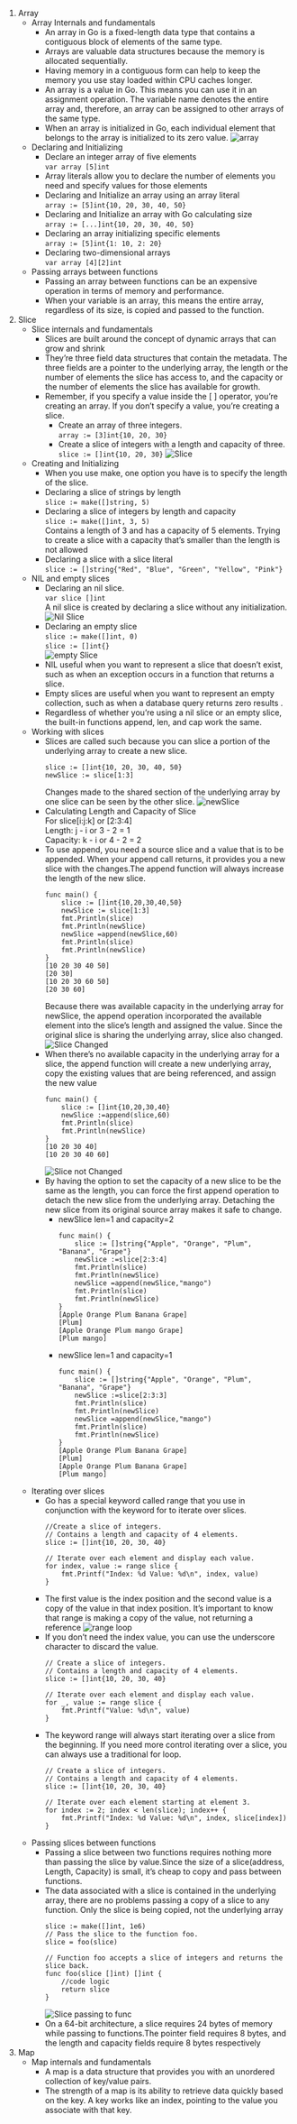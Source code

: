 1. Array 
    - Array Internals and fundamentals
        - An array in Go is a fixed-length data type that contains a contiguous block of elements
    of the same type.
        - Arrays are valuable data structures because the memory is allocated sequentially. 
        - Having memory in a contiguous form can help to keep the memory you use stay loaded
    within CPU caches longer.
        - An array is a value in Go. This means you can use it in an assignment operation. The
variable name denotes the entire array and, therefore, an array can be assigned to
other arrays of the same type. 
        - When an array is initialized in Go, each
individual element that belongs to the array is initialized to its zero value.
![array](https://github.com/mukeshpilaniya/blog/blob/master/_posts/Golang/images/array.png?raw=true)
    - Declaring and Initializing
        - Declare an integer array of five elements  
            `var array [5]int` 
        - Array literals allow you to declare the number of elements you need and specify values for those
elements  
        - Declaring and Initialize an array using an array literal  
            `array := [5]int{10, 20, 30, 40, 50}`
        - Declaring and Initialize an array with Go calculating size  
            `array := [...]int{10, 20, 30, 40, 50}`
        - Declaring an array initializing specific elements  
            `array := [5]int{1: 10, 2: 20}`
        - Declaring two-dimensional arrays  
            `var array [4][2]int`
    - Passing arrays between functions
        - Passing an array between functions can be an expensive operation in terms of memory and performance. 
        - When your variable is an array, this means the entire array, regardless
of its size, is copied and passed to the function.
2. Slice 
    - Slice internals and fundamentals
        - Slices are built around the concept of dynamic arrays that can grow and
shrink 
        - They’re three field data structures that contain the metadata. The three fields are a pointer to the underlying array, the length or the number of elements the slice has access to, and the capacity or the number of elements the slice has
available for growth. 
        - Remember, if you specify a value inside the [ ] operator, you’re creating an array. If
you don’t specify a value, you’re creating a slice.
            - Create an array of three integers.  
                `array := [3]int{10, 20, 30}`
            -  Create a slice of integers with a length and capacity of three.  
                `slice := []int{10, 20, 30}`
![Slice](https://github.com/mukeshpilaniya/blog/blob/master/_posts/Golang/images/slice.png?raw=true)
    - Creating and Initializing
        - When you use make, one
option you have is to specify the length of the slice.
        - Declaring a slice of strings by length  
            `slice := make([]string, 5)`
        - Declaring a slice of integers by length and capacity  
            `slice := make([]int, 3, 5)`  
            Contains a length of 3 and has a capacity of 5 elements. Trying to create a slice with a capacity that’s smaller than the length is not allowed
        - Declaring a slice with a slice literal  
            `slice := []string{"Red", "Blue", "Green", "Yellow", "Pink"}`
    - NIL and empty slices
        - Declaring an nil slice.  
            `var slice []int`  
             A nil slice is created
by declaring a slice without any initialization.
![Nil Slice ](https://github.com/mukeshpilaniya/blog/blob/master/_posts/Golang/images/nil_slice.png?raw=true)
        - Declaring an empty slice  
            `slice := make([]int, 0)`  
            `slice := []int{}`  
![empty Slice](https://github.com/mukeshpilaniya/blog/blob/master/_posts/Golang/images/empty_slice.png?raw=true)
        - NIL useful when you want to represent a slice that doesn’t exist, such as when an exception
occurs in a function that returns a slice.
        - Empty slices are useful when you want to represent an empty collection, such as when
a database query returns zero results .
        - Regardless of whether you’re using a nil slice or an empty slice, the built-in functions
append, len, and cap work the same.
    - Working with slices
        - Slices are called such because you can slice a portion of the underlying array to create
a new slice.
            ```
            slice := []int{10, 20, 30, 40, 50}
            newSlice := slice[1:3]
            ```
            Changes made to the shared section of the underlying array by one slice can be
seen by the other slice.
            ![newSlice](https://github.com/mukeshpilaniya/blog/blob/master/_posts/Golang/images/working_with_slice.png?raw=true)
        - Calculating Length and Capacity of Slice  
            For slice[i:j:k] or [2:3:4]  
            Length: j - i or 3 - 2 = 1  
            Capacity: k - i or 4 - 2 = 2
        - To use append, you need a source slice and a value that is to be appended. When
your append call returns, it provides you a new slice with the changes.The append function will always increase the length of the new slice. 
            ```
            func main() {
                slice := []int{10,20,30,40,50}
                newSlice := slice[1:3]
                fmt.Println(slice)
                fmt.Println(newSlice)
                newSlice =append(newSlice,60)
                fmt.Println(slice)
                fmt.Println(newSlice)
            }
            [10 20 30 40 50]
            [20 30]
            [10 20 30 60 50]
            [20 30 60]
            ```
            Because there was available capacity in the underlying array for newSlice, the
append operation incorporated the available element into the slice’s length and
assigned the value. Since the original slice is sharing the underlying array, slice also changed.
![Slice Changed](https://github.com/mukeshpilaniya/blog/blob/master/_posts/Golang/images/slice_changes.png?raw=true)
        - When there’s no available capacity in the underlying array for a slice, the append function will create a new underlying array, copy the existing values that are being referenced, and assign the new value  
            ```
            func main() {
                slice := []int{10,20,30,40}
                newSlice :=append(slice,60)
                fmt.Println(slice)
                fmt.Println(newSlice)
            }
            [10 20 30 40]
            [10 20 30 40 60]
            ```
            ![Slice not Changed](https://github.com/mukeshpilaniya/blog/blob/master/_posts/Golang/images/slice_not_changed.png?raw=true)
        - By having the option to set the capacity of a new slice to be the same as the length,
you can force the first append operation to detach the new slice from the underlying
array. Detaching the new slice from its original source array makes it safe to change.
            - newSlice len=1 and capacity=2
                ```
                func main() {
                    slice := []string{"Apple", "Orange", "Plum", "Banana", "Grape"}
                    newSlice :=slice[2:3:4]
                    fmt.Println(slice)
                    fmt.Println(newSlice)
                    newSlice =append(newSlice,"mango")
                    fmt.Println(slice)
                    fmt.Println(newSlice)
                }
                [Apple Orange Plum Banana Grape]
                [Plum]
                [Apple Orange Plum mango Grape]
                [Plum mango]
                ```
            - newSlice len=1 and capacity=1
                ```
                func main() {
                    slice := []string{"Apple", "Orange", "Plum", "Banana", "Grape"}
                    newSlice :=slice[2:3:3]
                    fmt.Println(slice)
                    fmt.Println(newSlice)
                    newSlice =append(newSlice,"mango")
                    fmt.Println(slice)
                    fmt.Println(newSlice)
                }
                [Apple Orange Plum Banana Grape]
                [Plum]
                [Apple Orange Plum Banana Grape]
                [Plum mango]
                ```
    - Iterating over slices
        - Go has a special keyword
called range that you use in conjunction with the keyword for to iterate over slices.
            ```
            //Create a slice of integers.
            // Contains a length and capacity of 4 elements.
            slice := []int{10, 20, 30, 40}
            
            // Iterate over each element and display each value.
            for index, value := range slice {
                fmt.Printf("Index: %d Value: %d\n", index, value)
            }
            ```
        - The first value
is the index position and the second value is a copy of the value in that index position. It’s important to know that range is making a copy of the value, not returning a reference
![range loop](https://github.com/mukeshpilaniya/blog/blob/master/_posts/Golang/images/range_value_copy.png?raw=true)
        - If you don’t need the index value, you can use the underscore character to discard
the value.
            ```
            // Create a slice of integers.
            // Contains a length and capacity of 4 elements.
            slice := []int{10, 20, 30, 40}
            
            // Iterate over each element and display each value.
            for _, value := range slice {
                fmt.Printf("Value: %d\n", value)
            }
            ```
        - The keyword range will always start iterating over a slice from the beginning. If you
need more control iterating over a slice, you can always use a traditional for loop.
            ```
            // Create a slice of integers.
            // Contains a length and capacity of 4 elements.
            slice := []int{10, 20, 30, 40}
            
            // Iterate over each element starting at element 3.
            for index := 2; index < len(slice); index++ {
                fmt.Printf("Index: %d Value: %d\n", index, slice[index])
            }
            ```
    - Passing slices between functions
        - Passing a slice between two functions requires nothing more than passing the slice by value.Since the size of a slice(address, Length, Capacity) is small, it’s cheap to copy and pass between functions.
        - The data associated with a slice is contained in the underlying array, there are no problems passing a copy of a slice to any function. Only the slice is being copied, not the
underlying array 
            ```
            slice := make([]int, 1e6)
            // Pass the slice to the function foo.
            slice = foo(slice)
            
            // Function foo accepts a slice of integers and returns the slice back.
            func foo(slice []int) []int {
                //code logic 
                return slice
            }
            ```
            ![Slice passing to func](https://github.com/mukeshpilaniya/blog/blob/master/_posts/Golang/images/slice_pass_func.png?raw=true)
        - On a 64-bit architecture, a slice requires 24 bytes of memory while passing to functions.The pointer field
requires 8 bytes, and the length and capacity fields require 8 bytes respectively
3. Map
    - Map internals and fundamentals
        - A map is a data structure that provides you with an unordered collection of key/value pairs.
        - The strength of a map is its ability to
retrieve data quickly based on the key. A key works like an index, pointing to the value
you associate with that key.
